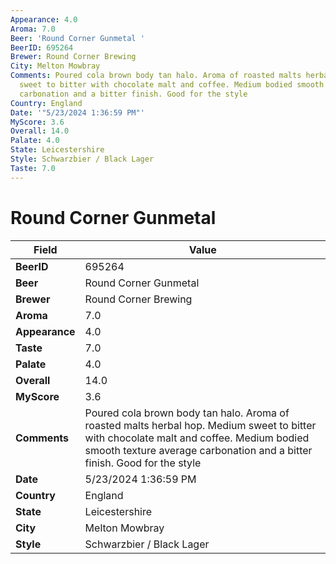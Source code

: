 ```yaml
---
Appearance: 4.0
Aroma: 7.0
Beer: 'Round Corner Gunmetal '
BeerID: 695264
Brewer: Round Corner Brewing
City: Melton Mowbray
Comments: Poured cola brown body tan halo. Aroma of roasted malts herbal hop. Medium
  sweet to bitter with chocolate malt and coffee. Medium bodied smooth texture average
  carbonation and a bitter finish. Good for the style
Country: England
Date: '"5/23/2024 1:36:59 PM"'
MyScore: 3.6
Overall: 14.0
Palate: 4.0
State: Leicestershire
Style: Schwarzbier / Black Lager
Taste: 7.0
---
```


# Round Corner Gunmetal 

| Field         | Value |
|---------------|-------|
| **BeerID** | 695264 |
| **Beer** | Round Corner Gunmetal  |
| **Brewer** | Round Corner Brewing |
| **Aroma** | 7.0 |
| **Appearance** | 4.0 |
| **Taste** | 7.0 |
| **Palate** | 4.0 |
| **Overall** | 14.0 |
| **MyScore** | 3.6 |
| **Comments** | Poured cola brown body tan halo. Aroma of roasted malts herbal hop. Medium sweet to bitter with chocolate malt and coffee. Medium bodied smooth texture average carbonation and a bitter finish. Good for the style |
| **Date** | 5/23/2024 1:36:59 PM |
| **Country** | England |
| **State** | Leicestershire |
| **City** | Melton Mowbray |
| **Style** | Schwarzbier / Black Lager |
